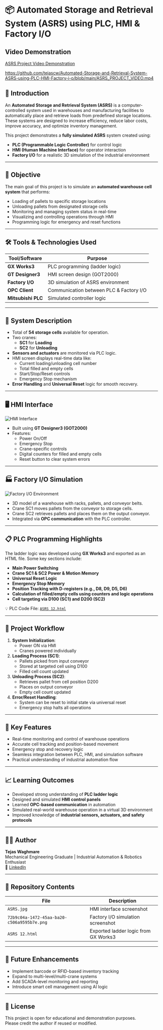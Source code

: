 
# 📦 Automated Storage and Retrieval System (ASRS) using PLC, HMI & Factory I/O













## Video Demonstration 

[ASRS Project Video Demonstration](https://drive.google.com/drive/u/0/folders/1Bc2FBhvjG0uDNRdFsazBjdkv2YrzdnOJ)















https://github.com/tejascw/Automated-Storage-and-Retrieval-System-ASRS-using-PLC-HMI-Factory-i-o/blob/main/ASRS_PROJECT_VIDEO.mp4





























## 📘 Introduction

An **Automated Storage and Retrieval System (ASRS)** is a computer-controlled system used in warehouses and manufacturing facilities to automatically place and retrieve loads from predefined storage locations. These systems are designed to increase efficiency, reduce labor costs, improve accuracy, and optimize inventory management.

This project demonstrates a **fully simulated ASRS** system created using:
- **PLC (Programmable Logic Controller)** for control logic
- **HMI (Human Machine Interface)** for operator interaction
- **Factory I/O** for a realistic 3D simulation of the industrial environment

---

## 🎯 Objective

The main goal of this project is to simulate an **automated warehouse cell system** that performs:
- Loading of pallets to specific storage locations
- Unloading pallets from designated storage cells
- Monitoring and managing system status in real-time
- Visualizing and controlling operations through HMI
- Programming logic for emergency and reset functions

---

## 🛠️ Tools & Technologies Used

| Tool/Software      | Purpose                            |
|--------------------|-------------------------------------|
| **GX Works3**       | PLC programming (ladder logic)     |
| **GT Designer3**    | HMI screen design (GOT2000)        |
| **Factory I/O**     | 3D simulation of ASRS environment  |
| **OPC Client**      | Communication between PLC & Factory I/O |
| **Mitsubishi PLC**  | Simulated controller logic         |

---

## 🧠 System Description

- Total of **54 storage cells** available for operation.
- Two cranes:  
  - **SC1** for **Loading**  
  - **SC2** for **Unloading**
- **Sensors and actuators** are monitored via PLC logic.
- HMI screen displays real-time data like:
  - Current loading/unloading cell number
  - Total filled and empty cells
  - Start/Stop/Reset controls
  - Emergency Stop mechanism
- **Error Handling** and **Universal Reset** logic for smooth recovery.

---

## 🖥️ HMI Interface

![HMI Interface](https://github.com/tejascw/Automated-Storage-and-Retrieval-System-ASRS-using-PLC-HMI-Factory-i-o/blob/main/ASRS%20HMI.jpg)

- Built using **GT Designer3 (GOT2000)**
- Features:
  - Power On/Off
  - Emergency Stop
  - Crane-specific controls
  - Digital counters for filled and empty cells
  - Reset button to clear system errors

---

## 🏭 Factory I/O Simulation

![Factory I/O Environment](https://github.com/tejascw/Automated-Storage-and-Retrieval-System-ASRS-using-PLC-HMI-Factory-i-o/blob/main/ASRS%202.jpg)

- 3D model of a warehouse with racks, pallets, and conveyor belts.
- Crane SC1 moves pallets from the conveyor to storage cells.
- Crane SC2 retrieves pallets and places them on the output conveyor.
- Integrated via **OPC communication** with the PLC controller.

---

## 📋 PLC Programming Highlights

The ladder logic was developed using **GX Works3** and exported as an HTML file. Some key sections include:

- **Main Power Switching**
- **Crane SC1 & SC2 Power & Motion Memory**
- **Universal Reset Logic**
- **Emergency Stop Memory**
- **Position Tracking with D-registers (e.g., D8, D9, D5, D6)**
- **Calculation of filled/empty cells using counters and logic operations**
- **Cell targeting via D100 (SC1) and D200 (SC2)**

💡 PLC Code File: [`ASRS 12.html`](./ASRS%2012.html)

---

## 📌 Project Workflow

1. **System Initialization**:
   - Power ON via HMI
   - Cranes powered individually
2. **Loading Process (SC1)**:
   - Pallets picked from input conveyor
   - Stored at targeted cell using D100
   - Filled cell count updated
3. **Unloading Process (SC2)**:
   - Retrieves pallet from cell position D200
   - Places on output conveyor
   - Empty cell count updated
4. **Error/Reset Handling**:
   - System can be reset to initial state via universal reset
   - Emergency stop halts all operations

---

## 🧾 Key Features

- Real-time monitoring and control of warehouse operations
- Accurate cell tracking and position-based movement
- Emergency stop and recovery logic
- Seamless integration between PLC, HMI, and simulation software
- Practical understanding of industrial automation flow

---

## 📈 Learning Outcomes

- Developed strong understanding of **PLC ladder logic**
- Designed and simulated **HMI control panels**
- Learned **OPC-based communication** in automation
- Simulated real-world warehouse operation in a virtual 3D environment
- Improved knowledge of **industrial sensors, actuators, and safety protocols**

---

## 🧑‍💻 Author

**Tejas Waghmare**  
Mechanical Engineering Graduate | Industrial Automation & Robotics Enthusiast  
📍 [LinkedIn](https://www.linkedin.com/in/tejas-waghmare)

---

## 📎 Repository Contents

| File | Description |
|------|-------------|
| `ASRS.jpg` | HMI interface screenshot |
| `72b9c04a-1472-45aa-ba20-c506a9595b7e.png` | Factory I/O simulation screenshot |
| `ASRS 12.html` | Exported ladder logic from GX Works3 |

---

## 📌 Future Enhancements

- Implement barcode or RFID-based inventory tracking
- Expand to multi-level/multi-crane systems
- Add SCADA-level monitoring and reporting
- Introduce smart cell management using AI logic

---

## 📢 License

This project is open for educational and demonstration purposes.  
Please credit the author if reused or modified.

